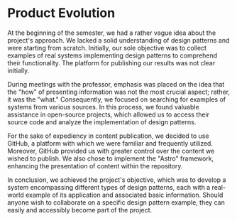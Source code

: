 # Product Evolution
At the beginning of the semester, we had a rather vague idea about the project's approach. We lacked a solid understanding of design patterns and were starting from scratch. Initially, our sole objective was to collect examples of real systems implementing design patterns to comprehend their functionality. The platform for publishing our results was not clear initially.

During meetings with the professor, emphasis was placed on the idea that the "how" of presenting information was not the most crucial aspect; rather, it was the "what." Consequently, we focused on searching for examples of systems from various sources. In this process, we found valuable assistance in open-source projects, which allowed us to access their source code and analyze the implementation of design patterns.

For the sake of expediency in content publication, we decided to use GitHub, a platform with which we were familiar and frequently utilized. Moreover, GitHub provided us with greater control over the content we wished to publish. We also chose to implement the "Astro" framework, enhancing the presentation of content within the repository.

In conclusion, we achieved the project's objective, which was to develop a system encompassing different types of design patterns, each with a real-world example of its application and associated basic information. Should anyone wish to collaborate on a specific design pattern example, they can easily and accessibly become part of the project.